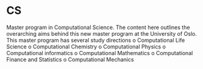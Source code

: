 # CS
Master program in Computational Science. The content here outlines the overarching aims 
behind this new master program at the University of Oslo. This master program has several study directions
 o Computational  Life Science
 o Computational Chemistry
 o Computational Physics
 o Computational informatics
 o Computational Mathematics
 o Computational Finance and Statistics
 o Computational Mechanics
